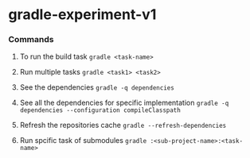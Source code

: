 # gradle-experiment-v1

### Commands
1) To run the build task
`gradle <task-name>`

2) Run multiple tasks
`gradle <task1> <task2>`

3) See the dependencies
`gradle -q dependencies`

4) See all the dependencies for specific implementation
`gradle -q dependencies --configuration compileClasspath`

5) Refresh the repositories cache
`gradle --refresh-dependencies`

6) Run spcific task of submodules
`gradle :<sub-project-name>:<task-name>`
